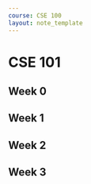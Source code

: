 ```yaml
---
course: CSE 100
layout: note_template
---
```


# CSE 101

## Week 0

## Week 1

## Week 2

## Week 3
